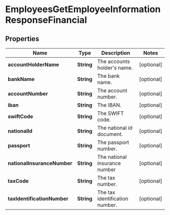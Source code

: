 

# EmployeesGetEmployeeInformationResponseFinancial


## Properties

| Name | Type | Description | Notes |
|------------ | ------------- | ------------- | -------------|
|**accountHolderName** | **String** | The accounts holder&#39;s name. |  [optional] |
|**bankName** | **String** | The bank name. |  [optional] |
|**accountNumber** | **String** | The account number. |  [optional] |
|**iban** | **String** | The IBAN. |  [optional] |
|**swiftCode** | **String** | The SWIFT code. |  [optional] |
|**nationalId** | **String** | The national id document. |  [optional] |
|**passport** | **String** | The passport number. |  [optional] |
|**nationalInsuranceNumber** | **String** | The national insurance number |  [optional] |
|**taxCode** | **String** | The tax number. |  [optional] |
|**taxIdentificationNumber** | **String** | The tax identification number. |  [optional] |



